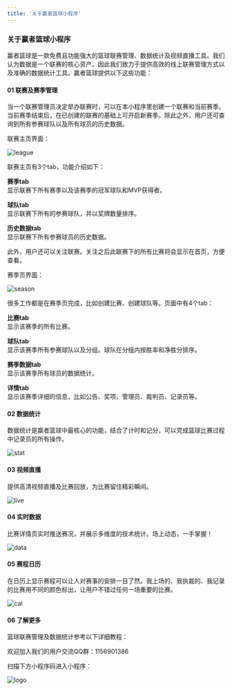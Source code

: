 ```yaml
---
title: '关于赢者篮球小程序'
---
```


### **关于赢者篮球小程序**

赢者篮球是一款免费且功能强大的篮球联赛管理、数据统计及视频直播工具。我们认为数据是一个联赛的核心资产。因此我们致力于提供高效的线上联赛管理方式以及准确的数据统计工具。赢者篮球提供以下这些功能：

#### **01 联赛及赛季管理**
当一个联赛管理员决定举办联赛时，可以在本小程序里创建一个联赛和当前赛季。当前赛季结束后，在已创建的联赛的基础上可开启新赛季。除此之外，用户还可查询到所有参赛球队以及所有球员的历史数据。

联赛主页界面：

![league](/assets/blog/intro/1.png)

联赛主页有3个tab，功能介绍如下：

**赛季tab**<br/>
显示联赛下所有赛季以及该赛季的冠军球队和MVP获得者。

**球队tab**<br/>
显示联赛下所有的参赛球队，并以奖牌数量排序。

**历史数据tab**<br/>
显示联赛下所有参赛球员的历史数据。

此外，用户还可以关注联赛。关注之后此联赛下的所有比赛将会显示在首页，方便查看。

赛季页界面：

![season](/assets/blog/intro/2.png)

很多工作都是在赛季页完成，比如创建比赛、创建球队等。页面中有4个tab：

**比赛tab**<br/>
显示该赛季的所有比赛。

**球队tab**<br/>
显示该赛季所有参赛球队以及分组。球队在分组内按胜率和净胜分排序。

**赛季数据tab**<br/>
显示该赛季所有球员的数据统计。

**详情tab**<br/>
显示该赛季详细的信息，比如公告、奖项、管理员、裁判员、记录员等。

#### **02 数据统计**

数据统计是赢者篮球中最核心的功能，结合了计时和记分，可以完成篮球比赛过程中记录员的所有操作。

![stat](/assets/blog/intro/3.png)

#### **03 视频直播**

提供高清视频直播及比赛回放，为比赛留住精彩瞬间。

![live](/assets/blog/intro/4.png)

#### **04 实时数据**

比赛详情页实时推送赛况，并展示多维度的技术统计。场上动态，一手掌握！

![data](/assets/blog/intro/5.png)

#### **05 赛程日历**

在日历上显示赛程可以让人对赛事的安排一目了然。我上场的、我执裁的、我记录的比赛用不同的颜色标出，让用户不错过任何一场重要的比赛。

![cal](/assets/blog/intro/6.png)

#### **06 了解更多**

篮球联赛管理及数据统计参考以下详细教程：

欢迎加入我们的用户交流QQ群：1156901386

扫描下方小程序码进入小程序：

![logo](/assets/blog/intro/mini-app.jpg)